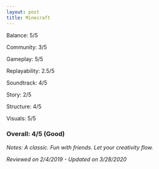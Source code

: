```yaml
---
layout: post
title: Minecraft
---
```


Balance: 5/5

Community: 3/5

Gameplay: 5/5

Replayability: 2.5/5

Soundtrack: 4/5

Story: 2/5

Structure: 4/5

Visuals: 5/5

### Overall: 4/5 (Good)

*Notes: A classic. Fun with friends. Let your creativity flow.*

*Reviewed on 2/4/2019 - Updated on 3/28/2020*
